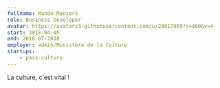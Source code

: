```yaml
---
fullname: Manon Maniere
role: Business Developer
avatar: https://avatars3.githubusercontent.com/u/29817959?s=460&v=4
start: 2018-04-05
end: 2018-07-2018
employer: admin/Ministère de la Culture
startups:
    - pass-culture
---
```

La culture, c'est vital !
